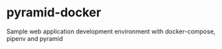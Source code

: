 # pyramid-docker
Sample web application development environment with docker-compose, pipenv and pyramid
